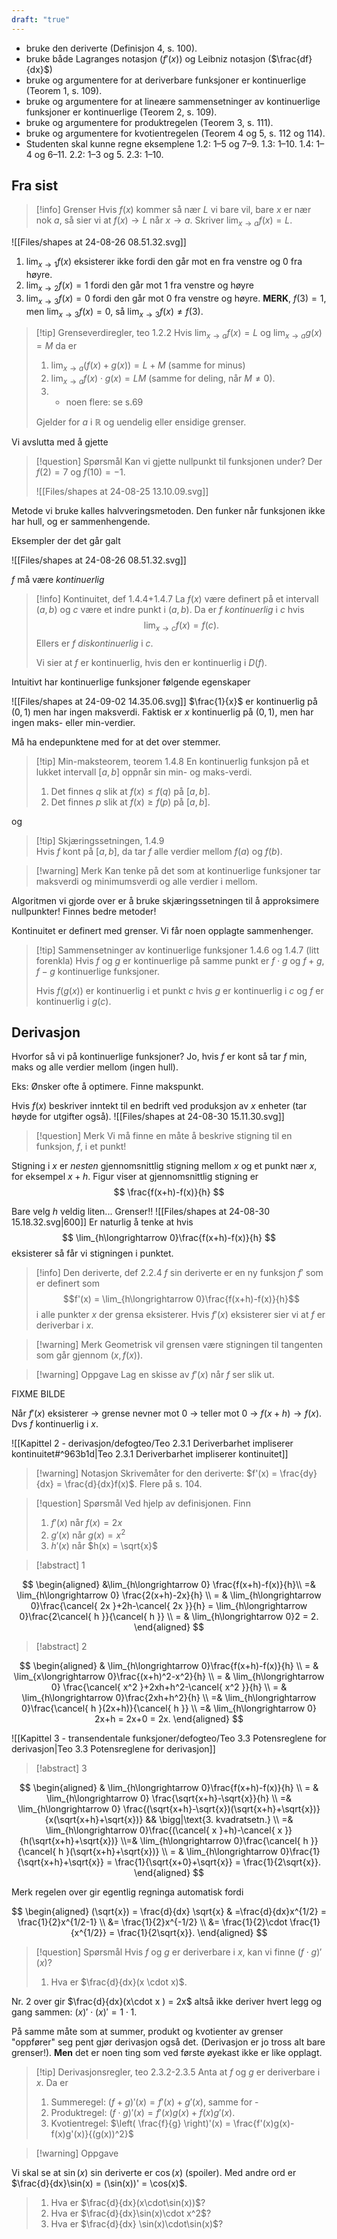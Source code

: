 ```yaml
---
draft: "true"
---
```

- bruke den deriverte (Definisjon 4, s. 100).
- bruke både Lagranges notasjon ($f'(x)$) og Leibniz notasjon ($\frac{df}{dx}$) 
- bruke og argumentere for at deriverbare funksjoner er kontinuerlige (Teorem 1, s. 109).
- bruke og argumentere for at lineære sammensetninger av kontinuerlige funksjoner er kontinuerlige (Teorem 2, s. 109).
- bruke og argumentere for produktregelen (Teorem 3, s. 111).
- bruke og argumentere for kvotientregelen (Teorem 4 og 5, s. 112 og 114).
- Studenten skal kunne regne eksemplene 1.2: 1–5 og 7–9. 1.3: 1–10. 1.4: 1–4 og 6–11. 2.2: 1–3 og 5. 2.3: 1–10.

## Fra sist

> [!info] Grenser
> Hvis $f(x)$ kommer så nær $L$ vi bare vil, bare $x$ er nær nok $a$, så sier vi at $f(x) \longrightarrow  L$ når $x \longrightarrow a$. Skriver $\lim_{x\longrightarrow a}f(x) = L$.   
>

![[Files/shapes at 24-08-26 08.51.32.svg]]
1. $\lim_{x\longrightarrow  1} f(x)$ eksisterer ikke fordi den går mot en fra venstre og 0 fra høyre.
2. $\lim_{x\longrightarrow 2}f(x) = 1$ fordi den går mot 1 fra venstre og høyre
3. $\lim_{x\longrightarrow 3}f(x) = 0$ fordi den går mot 0 fra venstre og høyre. **MERK**, $f(3) = 1$, men $\lim_{x\longrightarrow 3}f(x) = 0$, så $\lim_{x\longrightarrow  3}f(x) \neq f(3)$.

> [!tip] Grenseverdiregler, teo 1.2.2
> Hvis $\lim_{x\longrightarrow a}f(x) = L$ og $\lim_{x\longrightarrow a}g(x) = M$ da er
> 1. $\lim_{x\longrightarrow a}(f(x)+g(x))=L+M$ (samme for minus)
> 2. $\lim_{x\longrightarrow a}f(x)\cdot g(x) =LM$ (samme for deling, når $M \neq0$).
> 3. + noen flere: se s.69
> 
> Gjelder for $a$ i $\mathbb{R}$ og uendelig eller ensidige grenser.

Vi avslutta med å gjette 
> [!question] Spørsmål 
> Kan vi gjette nullpunkt til funksjonen under? Der $f(2)=7$ og $f(10)=-1$.
> 
> ![[Files/shapes at 24-08-25 13.10.09.svg]]

Metode vi bruke kalles halvveringsmetoden. Den funker når funksjonen ikke har hull, og er sammenhengende. 

Eksempler der det går galt

![[Files/shapes at 24-08-26 08.51.32.svg]]

$f$ må være *kontinuerlig*


> [!info] Kontinuitet, def 1.4.4+1.4.7
> La $f(x)$ være definert på et intervall $(a,b)$ og $c$ være et indre punkt i $(a,b)$. Da er $f$ *kontinuerlig* i $c$ hvis $$\lim_{x\longrightarrow  c}f(x) = f(c).$$
> Ellers er $f$ *diskontinuerlig* i $c$.
> 
>Vi sier at $f$ er kontinuerlig, hvis den er kontinuerlig i $D(f)$.

Intuitivt har kontinuerlige funksjoner følgende egenskaper

![[Files/shapes at 24-09-02 14.35.06.svg]]
$\frac{1}{x}$ er kontinuerlig på $(0,1)$ men har ingen maksverdi. Faktisk er $x$ kontinuerlig på $(0,1)$, men har ingen maks- eller min-verdier.

Må ha endepunktene med for at det over stemmer.

> [!tip] Min-maksteorem, teorem 1.4.8 
> En kontinuerlig funksjon på et lukket intervall $[a,b]$ oppnår sin min- og maks-verdi. 
> 1. Det finnes $q$ slik at $f(x)\leq f(q)$ på $[a,b]$.
> 2. Det finnes $p$ slik at $f(x)\geq f(p)$ på $[a,b]$.

og 

> [!tip] Skjæringssetningen, 1.4.9  
> Hvis $f$ kont på $[a,b]$, da tar $f$ alle verdier mellom $f(a)$ og $f(b)$.

> [!warning] Merk 
> Kan tenke på det som at kontinuerlige funksjoner tar maksverdi og minimumsverdi og alle verdier i mellom.

Algoritmen vi gjorde over er å bruke skjæringssetningen til å approksimere nullpunkter! Finnes bedre metoder!

Kontinuitet er definert med grenser. Vi får noen opplagte sammenhenger.

> [!tip] Sammensetninger av kontinuerlige funksjoner 1.4.6 og 1.4.7 (litt forenkla)
> Hvis $f$ og $g$ er kontinuerlige på samme punkt er $f\cdot g$ og $f+g$, $f-g$ kontinuerlige funksjoner. 
> 
> Hvis $f(g(x))$ er kontinuerlig i et punkt $c$ hvis $g$ er kontinuerlig i $c$ og $f$ er kontinuerlig i $g(c)$.



## Derivasjon

Hvorfor så vi på kontinuerlige funksjoner? Jo, hvis $f$ er kont så tar $f$ min, maks og alle verdier mellom (ingen hull).

Eks: Ønsker ofte å optimere. Finne makspunkt.

Hvis $f(x)$ beskriver inntekt til en bedrift ved produksjon av $x$ enheter (tar høyde for utgifter også). 
![[Files/shapes at 24-08-30 15.11.30.svg]]
> [!question] Merk 
> Vi må finne en måte å beskrive stigning til en funksjon, $f$, i et punkt!

Stigning i $x$ er *nesten* gjennomsnittlig stigning mellom $x$ og et punkt nær $x$, for eksempel $x+h$. Figur viser at gjennomsnittlig stigning er
$$
\frac{f(x+h)-f(x)}{h}
$$

Bare velg $h$ veldig liten... Grenser!!
![[Files/shapes at 24-08-30 15.18.32.svg|600]]
Er naturlig å tenke at hvis 
$$
\lim_{h\longrightarrow  0}\frac{f(x+h)-f(x)}{h}
$$
eksisterer så får vi stigningen i punktet.



> [!info] Den deriverte, def 2.2.4
> $f$ sin deriverte er en ny funksjon $f'$ som er definert som
> $$f'(x) = \lim_{h\longrightarrow  0}\frac{f(x+h)-f(x)}{h}$$ 
>i alle punkter $x$ der grensa eksisterer. Hvis $f'(x)$ eksisterer sier vi at $f$ er deriverbar i $x$. 

> [!warning] Merk 
> Geometrisk vil grensen være stigningen til tangenten som går gjennom $(x,f(x))$.

> [!warning] Oppgave 
> Lag en skisse av $f'(x)$ når $f$ ser slik ut.

FIXME BILDE

Når $f'(x)$ eksisterer $\longrightarrow$ grense nevner mot 0 $\longrightarrow$ teller mot 0 $\longrightarrow$ $f(x+h) \longrightarrow f(x)$. Dvs $f$ kontinuerlig i $x$.

![[Kapittel 2 - derivasjon/defogteo/Teo 2.3.1 Deriverbarhet impliserer kontinuitet#^963b1d|Teo 2.3.1 Deriverbarhet impliserer kontinuitet]]

> [!warning] Notasjon
> Skrivemåter for den deriverte:
>  $f'(x) = \frac{dy}{dx} = \frac{d}{dx}f(x)$.
> Flere på s. 104.
>  


> [!question] Spørsmål 
> Ved hjelp av definisjonen. Finn 
> 1. $f'(x)$ når $f(x) = 2x$
> 2. $g'(x)$ når $g(x) = x^2$
> 3. $h'(x)$ når $h(x) = \sqrt{x}$


> [!abstract] 1

$$
\begin{aligned} 
 &\lim_{h\longrightarrow   0} \frac{f(x+h)-f(x)}{h}\\
  =& \lim_{h\longrightarrow  0} \frac{2(x+h)-2x}{h}  \\ = & \lim_{h\longrightarrow  0}\frac{\cancel{ 2x }+2h-\cancel{ 2x }}{h} = \lim_{h\longrightarrow  0}\frac{2\cancel{ h }}{\cancel{ h }} \\ = & \lim_{h\longrightarrow  0}2 = 2.
\end{aligned} 
$$

> [!abstract] 2

$$
\begin{aligned} 
  & \lim_{h\longrightarrow   0}\frac{f(x+h)-f(x)}{h} \\ = & \lim_{x\longrightarrow  0}\frac{(x+h)^2-x^2}{h} \\ = & \lim_{h\longrightarrow  0} \frac{\cancel{ x^2 }+2xh+h^2-\cancel{ x^2 }}{h}  \\ = & \lim_{h\longrightarrow  0}\frac{2xh+h^2}{h} \\ =& \lim_{h\longrightarrow  0}\frac{\cancel{ h }(2x+h)}{\cancel{ h }} \\ =& \lim_{h\longrightarrow  0} 2x+h = 2x+0 = 2x.
\end{aligned} 
$$


![[Kapittel 3 - transendentale funksjoner/defogteo/Teo 3.3 Potensreglene for derivasjon|Teo 3.3 Potensreglene for derivasjon]]


> [!abstract] 3

$$
\begin{aligned} 
  & \lim_{h\longrightarrow  0}\frac{f(x+h)-f(x)}{h} \\  = & \lim_{h\longrightarrow  0} \frac{\sqrt{x+h}-\sqrt{x}}{h} \\ =& \lim_{h\longrightarrow  0} \frac{(\sqrt{x+h}-\sqrt{x})(\sqrt{x+h}+\sqrt{x})}{x(\sqrt{x+h}+\sqrt{x})} && \bigg|\text{3. kvadratsetn.} \\ =& \lim_{h\longrightarrow  0}\frac{(\cancel{ x }+h)-\cancel{ x }}{h(\sqrt{x+h}+\sqrt{x})} \\=& \lim_{h\longrightarrow  0}\frac{\cancel{ h }}{\cancel{ h }(\sqrt{x+h}+\sqrt{x})} \\  = & \lim_{h\longrightarrow  0}\frac{1}{\sqrt{x+h}+\sqrt{x}} = \frac{1}{\sqrt{x+0}+\sqrt{x}} = \frac{1}{2\sqrt{x}}.
\end{aligned} 
$$

Merk regelen over gir egentlig regninga automatisk fordi

$$
\begin{aligned} 
  (\sqrt{x}) = \frac{d}{dx} \sqrt{x}  & =\frac{d}{dx}x^{1/2} = \frac{1}{2}x^{1/2-1}  \\  &= \frac{1}{2}x^{-1/2} \\ &= \frac{1}{2}\cdot \frac{1}{x^{1/2}} = \frac{1}{2\sqrt{x}}.
\end{aligned} 
$$



> [!question] Spørsmål 
> Hvis $f$ og $g$ er deriverbare i $x$, kan vi finne $(f\cdot g)'(x)?$ 
> 1. Hva er $\frac{d}{dx}(x \cdot x)$.

Nr. 2 over gir $\frac{d}{dx}(x\cdot x ) = 2x$ altså ikke deriver hvert legg og gang sammen: $(x)'\cdot(x)' = 1\cdot1$.

På samme måte som at summer, produkt og kvotienter av grenser "oppfører" seg pent gjør derivasjon også det. (Derivasjon er jo tross alt bare grenser!). **Men** det er noen ting som ved første øyekast ikke er like opplagt.

> [!tip] Derivasjonsregler, teo 2.3.2-2.3.5
> Anta at $f$ og $g$ er deriverbare i $x$. Da er
> 1. Summeregel: $(f+g)'(x) = f'(x)+g'(x)$, samme for -
> 2. Produktregel: $(f \cdot g)'(x) = f'(x)g(x)+f(x)g'(x)$. 
> 3. Kvotientregel: $\left( \frac{f}{g} \right)'(x) = \frac{f'(x)g(x)-f(x)g'(x)}{(g(x))^2}$
>

> [!warning] Oppgave 
> 
Vi skal se at $\sin(x)$ sin deriverte er $\cos(x)$ (spoiler).
Med andre ord er $\frac{d}{dx}\sin(x) = (\sin(x))' = \cos(x)$.
> 1. Hva er  $\frac{d}{dx}(x\cdot\sin(x))$?
> 2. Hva er $\frac{d}{dx}\sin(x)\cdot x^2$?
> 3. Hva er $\frac{d}{dx} \sin(x)\cdot\sin(x)$?
